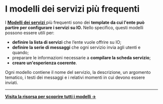 # I modelli dei servizi più frequenti

I [**Modelli dei servizi** ](https://docs.pagopa.it/i-modelli-dei-servizi)più frequenti sono dei **template da cui l'ente può partire per configurare i servizi su IO.** Nello specifico, questi modelli possono essere utili per:

* **definire la lista di servizi** che l’ente vuole offrire su IO;
* **definire la serie di messaggi** che ogni servizio invia agli utenti e quando;
* preparare le informazioni necessarie a **compilare la scheda servizio**;&#x20;
* **creare un'esperienza coerente**.

Ogni modello contiene il nome del servizio, la descrizione, un argomento tematico, i testi dei messaggi e i relativi momenti in cui devono essere inviati.

***

[**Visita la risorsa per scoprire tutti i modelli ->**](https://docs.pagopa.it/i-modelli-dei-servizi)
